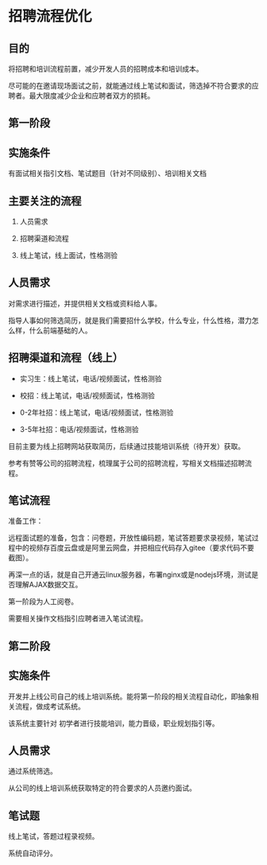# 招聘流程优化
## 目的

将招聘和培训流程前置，减少开发人员的招聘成本和培训成本。

尽可能的在邀请现场面试之前，就能通过线上笔试和面试，筛选掉不符合要求的应聘者。最大限度减少企业和应聘者双方的损耗。

 

## 第一阶段

## 实施条件

有面试相关指引文档、笔试题目（针对不同级别）、培训相关文档

 

## 主要关注的流程

1. 人员需求

1. 招聘渠道和流程

1. 线上笔试，线上面试，性格测验

 

## 人员需求

对需求进行描述，并提供相关文档或资料给人事。

指导人事如何筛选简历，就是我们需要招什么学校，什么专业，什么性格，潜力怎么样，什么前端基础的人。

 

## 招聘渠道和流程（线上）

- 实习生：线上笔试，电话/视频面试，性格测验

- 校招：线上笔试，电话/视频面试，性格测验

- 0-2年社招：线上笔试，电话/视频面试，性格测验

- 3-5年社招：电话/视频面试，性格测验

目前主要为线上招聘网站获取简历，后续通过技能培训系统（待开发）获取。

参考有赞等公司的招聘流程，梳理属于公司的招聘流程，写相关文档描述招聘流程。

 

## 笔试流程

准备工作：

远程面试题的准备，包含：问卷题，开放性编码题，笔试答题要求录视频，笔试过程中的视频存百度云盘或是阿里云网盘，并把相应代码存入gitee（要求代码不要截图）。

再深一点的话，就是自己开通云linux服务器，布署nginx或是nodejs环境，测试是否理解AJAX数据交互。

第一阶段为人工阅卷。

需要相关操作文档指引应聘者进入笔试流程。

 

## 第二阶段

## 实施条件

开发并上线公司自己的线上培训系统。能将第一阶段的相关流程自动化，即抽象相关流程，做成考试系统。

该系统主要针对 初学者进行技能培训，能力晋级，职业规划指引等。

 

## 人员需求

通过系统筛选。

从公司的线上培训系统获取特定的符合要求的人员邀约面试。

 

## 笔试题

线上笔试，答题过程录视频。

系统自动评分。



